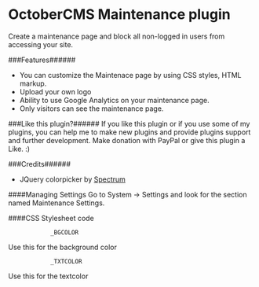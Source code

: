 OctoberCMS Maintenance plugin
=============
Create a maintenance page and block all non-logged in users from accessing your site.

###Features######
* You can customize the Maintenace page by using CSS styles, HTML markup.
* Upload your own logo
* Ability to use Google Analytics on your maintenance page.
* Only visitors can see the maintenance page.

###Like this plugin?######
If you like this plugin or if you use some of my plugins, you can help me to make new plugins and provide plugins support and further development. Make donation with PayPal or give this plugin a Like. :)

###Credits######
* JQuery colorpicker by [Spectrum](http://bgrins.github.io/spectrum"Title")


####Managing Settings
Go to System -> Settings and look for the section named Maintenance Settings.


####CSS Stylesheet code

				_BGCOLOR
 Use this for the background color

 				_TXTCOLOR
 Use this for the textcolor
